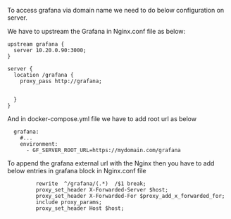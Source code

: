 To access grafana via domain name we need to do below configuration on server.

We have to upstream the Grafana in Nginx.conf file as below: 

```
upstream grafana {
  server 10.20.0.90:3000;
}

server {
  location /grafana {
    proxy_pass http://grafana;
  
    
  }
}
```

And in docker-compose.yml file we have to add root url as below

```services:
  grafana:
    #...
    environment:
      - GF_SERVER_ROOT_URL=https://mydomain.com/grafana
```

To append the grafana external url with the Nginx then you have to add below entries in grafana block in Nginx.conf file

```
         rewrite  ^/grafana/(.*)  /$1 break;
         proxy_set_header X-Forwarded-Server $host;
         proxy_set_header X-Forwarded-For $proxy_add_x_forwarded_for;
         include proxy_params;
         proxy_set_header Host $host;
```